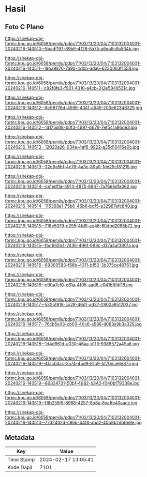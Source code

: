 # Hasil

## Foto C Plano

https://sirekap-obj-formc.kpu.go.id/6058/pemilu/pdpr/71/03/13/20/04/7103132004001-20240216-140510--5badf197-89b6-4f28-8a75-a6ea8c9a534b.jpg

https://sirekap-obj-formc.kpu.go.id/6058/pemilu/pdpr/71/03/13/20/04/7103132004001-20240216-140511--19ba9870-7a90-4d0b-ada6-6230063f1558.jpg

https://sirekap-obj-formc.kpu.go.id/6058/pemilu/pdpr/71/03/13/20/04/7103132004001-20240216-140511--c82f8fe3-f931-4310-a4cb-312e5849531c.jpg

https://sirekap-obj-formc.kpu.go.id/6058/pemilu/pdpr/71/03/13/20/04/7103132004001-20240216-140512--8c98776d-4599-4341-a549-200e62348329.jpg

https://sirekap-obj-formc.kpu.go.id/6058/pemilu/pdpr/71/03/13/20/04/7103132004001-20240216-140512--1d175d08-b0f3-4997-b679-7ef541a86de3.jpg

https://sirekap-obj-formc.kpu.go.id/6058/pemilu/pdpr/71/03/13/20/04/7103132004001-20240216-140513--12020a26-934e-4af8-9922-a35d16416e0b.jpg

https://sirekap-obj-formc.kpu.go.id/6058/pemilu/pdpr/71/03/13/20/04/7103132004001-20240216-140513--32e9a5bf-4c78-4a3c-89a0-1de25cf81215.jpg

https://sirekap-obj-formc.kpu.go.id/6058/pemilu/pdpr/71/03/13/20/04/7103132004001-20240216-140514--ce1edf1a-4914-4875-9947-7a76e6dfa362.jpg

https://sirekap-obj-formc.kpu.go.id/6058/pemilu/pdpr/71/03/13/20/04/7103132004001-20240216-140514--115398e1-75b6-46b6-bdf5-a32967efc840.jpg

https://sirekap-obj-formc.kpu.go.id/6058/pemilu/pdpr/71/03/13/20/04/7103132004001-20240216-140515--716e5079-c295-4fd9-ac46-60dbd2085b72.jpg

https://sirekap-obj-formc.kpu.go.id/6058/pemilu/pdpr/71/03/13/20/04/7103132004001-20240216-140515--fbd662b4-7436-496f-993c-d37a4af3801a.jpg

https://sirekap-obj-formc.kpu.go.id/6058/pemilu/pdpr/71/03/13/20/04/7103132004001-20240216-140516--69300583-f56b-4311-b150-3b375ce48761.jpg

https://sirekap-obj-formc.kpu.go.id/6058/pemilu/pdpr/71/03/13/20/04/7103132004001-20240216-140516--c90a7cf0-e61a-4f05-aad6-e041bfffdf18.jpg

https://sirekap-obj-formc.kpu.go.id/6058/pemilu/pdpr/71/03/13/20/04/7103132004001-20240216-140517--532bf618-ca28-46d1-ad37-2902a9512037.jpg

https://sirekap-obj-formc.kpu.go.id/6058/pemilu/pdpr/71/03/13/20/04/7103132004001-20240216-140517--76cb5e03-cb03-40c6-a588-d083a9b3a325.jpg

https://sirekap-obj-formc.kpu.go.id/6058/pemilu/pdpr/71/03/13/20/04/7103132004001-20240216-140518--1d4d961d-a030-46aa-b113-9388572a45a8.jpg

https://sirekap-obj-formc.kpu.go.id/6058/pemilu/pdpr/71/03/13/20/04/7103132004001-20240216-140519--4facb3ac-3a74-45d9-81b9-bf70dce6e875.jpg

https://sirekap-obj-formc.kpu.go.id/6058/pemilu/pdpr/71/03/13/20/04/7103132004001-20240216-140519--86334731-50b1-4982-b343-f040bf79338e.jpg

https://sirekap-obj-formc.kpu.go.id/6058/pemilu/pdpr/71/03/13/20/04/7103132004001-20240216-140519--f8b255f5-8998-4257-8b8a-8eaffe40aace.jpg

https://sirekap-obj-formc.kpu.go.id/6058/pemilu/pdpr/71/03/13/20/04/7103132004001-20240216-140510--77d2402d-c86b-44f8-abd2-40b8b2db6e9e.jpg


## Metadata

| Key        | Value               |
| ---------- | ------------------- |
| Time Stamp | 2024-02-17 13:05:41 |
| Kode Dapil | 7101                |



